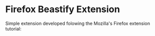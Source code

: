# Firefox Beastify Extension

Simple extension developed folowing the Mozilla's Firefox extension tutorial:

